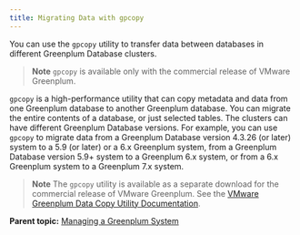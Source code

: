 ```yaml
---
title: Migrating Data with gpcopy 
---
```


You can use the `gpcopy` utility to transfer data between databases in different Greenplum Database clusters.

> **Note** `gpcopy` is available only with the commercial release of VMware Greenplum.

`gpcopy` is a high-performance utility that can copy metadata and data from one Greenplum database to another Greenplum database. You can migrate the entire contents of a database, or just selected tables. The clusters can have different Greenplum Database versions. For example, you can use `gpcopy` to migrate data from a Greenplum Database version 4.3.26 \(or later\) system to a 5.9 \(or later\) or a 6.x Greenplum system, from a Greenplum Database version 5.9+ system to a Greenplum 6.x system, or from a 6.x Greenplum system to a Greenplum 7.x system.

> **Note** The `gpcopy` utility is available as a separate download for the commercial release of VMware Greenplum. See the [VMware Greenplum Data Copy Utility Documentation](https://docs.vmware.com/en/VMware-Greenplum-Data-Copy-Utility/index.html).

**Parent topic:** [Managing a Greenplum System](../managing/partII.html)

